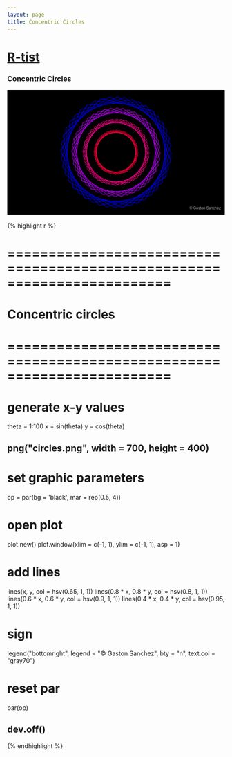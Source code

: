 ```yaml
---
layout: page
title: Concentric Circles
---
```


# [R-tist](/work/rtist)

### Concentric Circles

![](/images/rtist/circles.png)

{% highlight r %}
# ========================================================================
# Concentric circles
# ========================================================================
# generate x-y values
theta = 1:100
x = sin(theta)
y = cos(theta)


## png("circles.png", width = 700, height = 400)
# set graphic parameters
op = par(bg = 'black', mar = rep(0.5, 4))
# open plot
plot.new()
plot.window(xlim = c(-1, 1), ylim = c(-1, 1), asp = 1)
# add lines
lines(x, y, col = hsv(0.65, 1, 1))
lines(0.8 * x, 0.8 * y, col = hsv(0.8, 1, 1))
lines(0.6 * x, 0.6 * y, col = hsv(0.9, 1, 1))
lines(0.4 * x, 0.4 * y, col = hsv(0.95, 1, 1))
# sign
legend("bottomright", legend = "© Gaston Sanchez", bty = "n", 
       text.col = "gray70")
# reset par
par(op)
## dev.off()
{% endhighlight %}